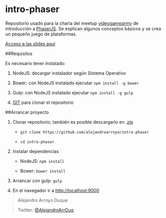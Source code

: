 intro-phaser
============

Repositorio usado para la charla del meetup [videogamearmy](http://www.meetup.com/videogamearmy/events/213977252/) de introducción a [PhaserJS](http://docs.phaser.io/). Se esplican algunos conceptos básicos y se crea un pequeño juego de plataformas.

[Acceso a las slides aquí](http://slides.com/alejandroarroyo/intro-phaserjs)

##Requisitos

Es necesario tener instalado:

1. NodeJS: decargar instalador según Sistema Operativo

2. Bower: con NodeJS instalado ejecutar `npm install -g bower`

3. Gulp: con NodeJS instalado ejecutar `npm install -g gulp`

4. [GIT](http://git-scm.com/) para clonar el repositorio

##Arrancar proyecto

1. Clonar repositorio, también es posible descargarlo en .[zip](https://github.com/alejandroarroyo/intro-phaser/archive/master.zip)
    
    + `git clone https://github.com/alejandroarroyo/intro-phaser`

    + `cd intro-phaser`

2. Instalar dependencias

    + NodeJS: `npm install`
    
    + Bower: `bower install`
    
3. Arrancar con gulp: `gulp`

4. En el navegador ir a  [http://localhost:9000](http://localhost:9000)


> Alejandro Arroyo Duque

> Twitter: [@AlejandroArrDuq](https://twitter.com/AlejandroArrDuq)